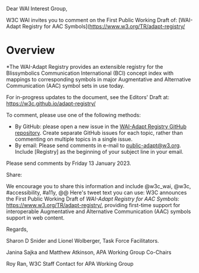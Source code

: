 
Dear WAI Interest Group,

W3C WAI invites you to comment on the First Public Working Draft of:
              [WAI-Adapt Registry for AAC Symbols](https://www.w3.org/TR/adapt-registry/

# Overview

*The WAI-Adapt Registry provides an extensible registry for the Blissymbolics Communication International (BCI) concept index with mappings to corresponding symbols in major Augmentative and Alternative Communication (AAC) symbol sets in use today.


For in-progress updates to the document, see the Editors' Draft at:
https://w3c.github.io/adapt-registry/



To comment, please use one of the following methods:
  *   By GitHub: please open a new issue in the [WAI-Adapt Registry GitHub repository](https://github.com/w3c/adapt/issues/new). Create separate GitHub issues for each topic, rather than commenting on multiple topics in a
single issue.
  *   By email: Please send comments in e-mail to [public-adapt@w3.org](mailto:public-adapt@w3.org). Include [Registry] as the beginning of your subject line in your email.



Please send comments by Friday 13 January 2023.
 
Share:

We encourage you to share this information and include @w3c_wai, @w3c, #accessibility, #a11y, @@
Here's tweet text you can use: 
W3C announces the First Public Working Draft of *WAI-Adapt Registry for AAC Symbols*: https://www.w3.org/TR/adapt-registry/, providing first-time support for interoperable Augmentative and Alternative Communication (AAC) symbols support in web content.

Regards,

Sharon D Snider and Lionel Wolberger, Task Force Facilitators.

Janina Sajka and Matthew Atkinson, APA Working Group Co-Chairs

Roy Ran, W3C Staff Contact for APA Working Group


